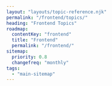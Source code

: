 ```yaml
---
layout: "layouts/topic-reference.njk"
permalink: "/frontend/topics/"
heading: "Frontend Topics"
roadmap:
  contentKey: "frontend"
  title: "Frontend"
  permalink: "/frontend/"
sitemap:
  priority: 0.8
  changefreq: "monthly"
tags:
  - "main-sitemap"
---
```


